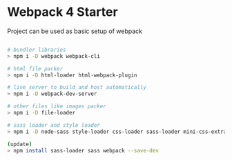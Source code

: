 # Webpack 4 Starter 

Project can be used as basic setup of webpack

```bash

# bundler libraries
> npm i -D webpack webpack-cli

# html file packer
> npm i -D html-loader html-webpack-plugin

# live server to build and host automatically 
> npm i -D webpack-dev-server

# other files like images packer
> npm i -D file-loader

# sass loader and style loader
> npm i -D node-sass style-loader css-loader sass-loader mini-css-extract-plugin

(update)
> npm install sass-loader sass webpack --save-dev

```